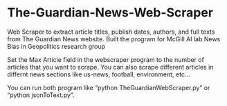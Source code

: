 # The-Guardian-News-Web-Scraper
Web Scraper to extract article titles, publish dates, authors, and full texts from The Guardian News website. Built the program for McGill AI lab News Bias in Geopolitics research group

Set the Max Article field in the webscraper program to the number of articles that you want to scrape. You can also scrape different articles in differnt news sections like us-news, football, environment, etc...

You can run both program like “python TheGuardianWebScraper.py” or “python jsonToText.py”.
